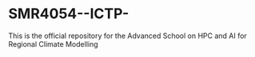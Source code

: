 # SMR4054--ICTP-
This is the official repository for the Advanced School on HPC and AI for Regional Climate Modelling
